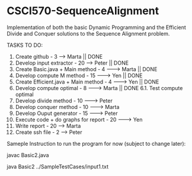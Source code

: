 # CSCI570-SequenceAlignment
Implementation of both the basic Dynamic Programming and the Efficient Divide and Conquer solutions to the Sequence Alignment problem.



TASKS TO DO:
1. Create github - 3 --> Marta                        || DONE
2. Develop input extractor - 20 --> Peter             || DONE
3. Create Basic.java + Main method - 4 ---> Marta     || DONE
4. Develop compute M method - 15 ---> Yen             || DONE
5. Create Efficient.java + Main method - 4 ---> Yen   || DONE
6. Develop compute optimal - 8 ---> Marta             || DONE
    6.1. Test compute optimal 
7. Develop divide method - 10 ---> Peter 
8. Develop conquer method - 10 ---> Marta
9. Develop Ouput generator - 15 ---> Peter
10. Execute code + do graphs for report - 20 ---> Yen
11. Write report - 20 --> Marta
12. Create ssh file - 2 --> Peter

Sameple Instruction to run the program for now (subject to change later):

javac Basic2.java

java Basic2 ../SampleTestCases/input1.txt
